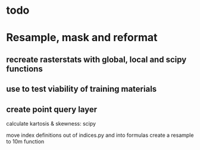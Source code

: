 # todo

# Resample, mask and reformat
## recreate rasterstats with global, local and scipy functions
## use to test viability of training materials

## create point query layer
calculate kartosis & skewness: scipy

move index definitions out of indices.py and into formulas
create a resample to 10m function
